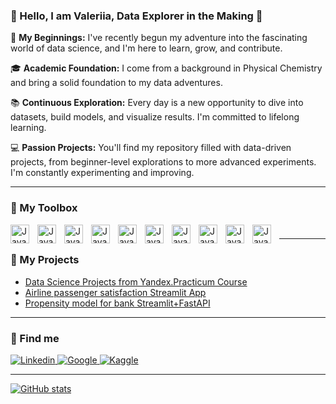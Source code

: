 ### 👋 Hello, I am Valeriia, Data Explorer in the Making 🌱

🌱 **My Beginnings:** I've recently begun my adventure into the fascinating world of data science, and I'm here to learn, grow, and contribute.

🎓 **Academic Foundation:** I come from a background in Physical Chemistry and bring a solid foundation to my data adventures.

📚 **Continuous Exploration:** Every day is a new opportunity to dive into datasets, build models, and visualize results. I'm committed to lifelong learning.

💻 **Passion Projects:** You'll find my repository filled with data-driven projects, from beginner-level explorations to more advanced experiments. I'm constantly experimenting and improving.

----

### 🧰 My Toolbox

<img align="left" alt="Java" width="30px" style="padding-right:10px;" src="https://cdn.jsdelivr.net/gh/devicons/devicon/icons/python/python-original.svg"/>
<img align="left" alt="Java" width="30px" style="padding-right:10px;" src="https://cdn.jsdelivr.net/gh/devicons/devicon/icons/postgresql/postgresql-original.svg" />
<img align="left" alt="Java" width="30px" style="padding-right:10px;" src="https://cdn.jsdelivr.net/gh/devicons/devicon/icons/jupyter/jupyter-original.svg"/>
<img align="left" alt="Java" width="30px" style="padding-right:10px;" src="https://cdn.jsdelivr.net/gh/devicons/devicon/icons/pandas/pandas-original.svg"  />
<img align="left" alt="Java" width="30px" style="padding-right:10px;" src="https://cdn.jsdelivr.net/gh/devicons/devicon/icons/matlab/matlab-original.svg"  />
<img align="left" alt="Java" width="30px" style="padding-right:10px;" src="https://cdn.jsdelivr.net/gh/devicons/devicon/icons/numpy/numpy-original.svg"  />
<img align="left" alt="Java" width="30px" style="padding-right:10px;" src="https://cdn.jsdelivr.net/gh/devicons/devicon/icons/pytorch/pytorch-original.svg" />
<img align="left" alt="Java" width="30px" style="padding-right:10px;" src="https://cdn.jsdelivr.net/gh/devicons/devicon/icons/docker/docker-original.svg"/>
<img align="left" alt="Java" width="30px" style="padding-right:10px;" src="https://cdn.jsdelivr.net/gh/devicons/devicon/icons/git/git-original.svg"/>
<img align="left" alt="Java" width="30px" style="padding-right:10px;" src="https://cdn.jsdelivr.net/gh/devicons/devicon/icons/fastapi/fastapi-original.svg"/>

#
-----
### 📝 My Projects 
- [Data Science Projects from Yandex.Practicum Course](https://github.com/valfrank/YandexPracticum_DS-Plus)
- [Airline passenger satisfaction Streamlit App](https://github.com/valfrank/streamlite_app)
- [Propensity model for bank Streamlit+FastAPI](https://github.com/valfrank/propensity_model_for_bank)

---
### 🚀 Find me
<div id="badges">
    <a href="https://www.linkedin.com/in/vrostovtseva/" target="_blank">
      <img src="https://img.shields.io/badge/LinkedIn-0077B5?style=for-the-badge&logo=linkedin&logoColor=white" alt="Linkedin"/>
    <a href="https://scholar.google.com/citations?user=_9zIaEwAAAAJ&hl=ru" target="_blank">
      <img src="https://img.shields.io/badge/Google_Scholar-4285F4?style=for-the-badge&logo=google-scholar&logoColor=white" alt="Google"/>
     <a href="https://www.kaggle.com/valeriiarostovtseva" target="_blank">
      <img src="https://img.shields.io/badge/Kaggle-20BEFF?style=for-the-badge&logo=Kaggle&logoColor=white" alt="Kaggle"/>
  </div>
       
---

![GitHub stats](https://github-readme-stats.vercel.app/api?username=valfrank&show_icons=true&theme=radical)          
          


          
